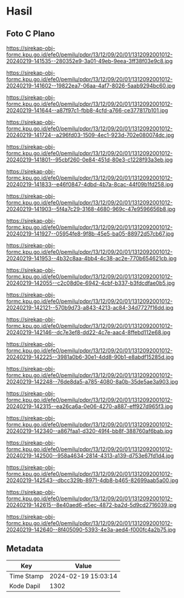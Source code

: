 # Hasil

## Foto C Plano

https://sirekap-obj-formc.kpu.go.id/efe0/pemilu/pdpr/13/12/09/20/01/1312092001012-20240219-141535--280352e9-3a01-49eb-9eea-3ff38f03e9c8.jpg

https://sirekap-obj-formc.kpu.go.id/efe0/pemilu/pdpr/13/12/09/20/01/1312092001012-20240219-141602--19822ea7-06aa-4af7-8026-5aab9294bc60.jpg

https://sirekap-obj-formc.kpu.go.id/efe0/pemilu/pdpr/13/12/09/20/01/1312092001012-20240219-141644--a87f97c1-fbb8-4cfd-a766-ce377817b101.jpg

https://sirekap-obj-formc.kpu.go.id/efe0/pemilu/pdpr/13/12/09/20/01/1312092001012-20240219-141724--a296fd03-1509-4ec1-923d-702e080074dc.jpg

https://sirekap-obj-formc.kpu.go.id/efe0/pemilu/pdpr/13/12/09/20/01/1312092001012-20240219-141801--95cbf260-0e84-451d-80e3-c1228f93a3eb.jpg

https://sirekap-obj-formc.kpu.go.id/efe0/pemilu/pdpr/13/12/09/20/01/1312092001012-20240219-141833--e46f0847-4dbd-4b7a-8cac-44f09b1fd258.jpg

https://sirekap-obj-formc.kpu.go.id/efe0/pemilu/pdpr/13/12/09/20/01/1312092001012-20240219-141903--5f4a7c29-3168-4680-969c-47e9596656b8.jpg

https://sirekap-obj-formc.kpu.go.id/efe0/pemilu/pdpr/13/12/09/20/01/1312092001012-20240219-141927--05954fe8-9f8b-45e5-ba05-88972d57cb67.jpg

https://sirekap-obj-formc.kpu.go.id/efe0/pemilu/pdpr/13/12/09/20/01/1312092001012-20240219-141953--4b32c8aa-4bb4-4c38-ac2e-770b654621cb.jpg

https://sirekap-obj-formc.kpu.go.id/efe0/pemilu/pdpr/13/12/09/20/01/1312092001012-20240219-142055--c2c08d0e-6942-4cbf-b337-b3fdcdfae0b5.jpg

https://sirekap-obj-formc.kpu.go.id/efe0/pemilu/pdpr/13/12/09/20/01/1312092001012-20240219-142121--570b9d73-a843-4213-ac84-34d7727f16dd.jpg

https://sirekap-obj-formc.kpu.go.id/efe0/pemilu/pdpr/13/12/09/20/01/1312092001012-20240219-142146--dc7e3ef8-dd22-4c7e-aac4-8ffebd112e68.jpg

https://sirekap-obj-formc.kpu.go.id/efe0/pemilu/pdpr/13/12/09/20/01/1312092001012-20240219-142225--3981a0b6-30e1-4dd8-90b1-e8abdf15285d.jpg

https://sirekap-obj-formc.kpu.go.id/efe0/pemilu/pdpr/13/12/09/20/01/1312092001012-20240219-142248--76de8da5-a785-4080-8a0b-35de5ae3a903.jpg

https://sirekap-obj-formc.kpu.go.id/efe0/pemilu/pdpr/13/12/09/20/01/1312092001012-20240219-142315--ea26ca6a-0e06-4270-a887-eff927d965f3.jpg

https://sirekap-obj-formc.kpu.go.id/efe0/pemilu/pdpr/13/12/09/20/01/1312092001012-20240219-142340--a867faa1-d320-49f4-bb8f-388760af6bab.jpg

https://sirekap-obj-formc.kpu.go.id/efe0/pemilu/pdpr/13/12/09/20/01/1312092001012-20240219-142500--958a4634-2814-4313-a139-d753e67fd1d4.jpg

https://sirekap-obj-formc.kpu.go.id/efe0/pemilu/pdpr/13/12/09/20/01/1312092001012-20240219-142543--dbcc329b-8971-4db8-b465-82699aab5a00.jpg

https://sirekap-obj-formc.kpu.go.id/efe0/pemilu/pdpr/13/12/09/20/01/1312092001012-20240219-142615--8e40aed6-e5ec-4872-ba2d-5d9cd2716039.jpg

https://sirekap-obj-formc.kpu.go.id/efe0/pemilu/pdpr/13/12/09/20/01/1312092001012-20240219-142640--8f405090-5393-4e3a-aed4-f000fc4a2b75.jpg


## Metadata

| Key        | Value               |
| ---------- | ------------------- |
| Time Stamp | 2024-02-19 15:03:14 |
| Kode Dapil | 1302                |



